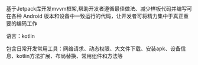 基于Jetpack库开发mvvm框架,帮助开发者遵循最佳做法、减少样板代码并编写可在各种 Android 版本和设备中一致运行的代码，让开发者可将精力集中于真正重要的编码工作

语言：kotlin

包含日常开发常用工具：网络请求、动态权限、大文件下载、安装apk、设备信息、kotlin方法扩展、布局替换、常用组件和方法等

